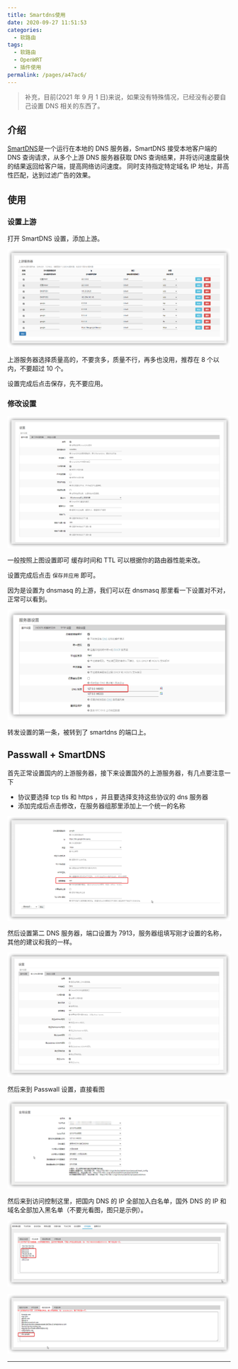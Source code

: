 ```yaml
---
title: Smartdns使用
date: 2020-09-27 11:51:53
categories:
  - 软路由
tags:
  - 软路由
  - OpenWRT
  - 插件使用
permalink: /pages/a47ac6/
---
```


> 补充，目前(2021 年 9 月 1 日)来说，如果没有特殊情况，已经没有必要自己设置 DNS 相关的东西了。

## 介绍

[SmartDNS](https://pymumu.github.io/smartdns/)是一个运行在本地的 DNS 服务器，SmartDNS 接受本地客户端的 DNS 查询请求，从多个上游 DNS 服务器获取 DNS 查询结果，并将访问速度最快的结果返回给客户端，提高网络访问速度。 同时支持指定特定域名 IP 地址，并高性匹配，达到过滤广告的效果。

## 使用

### 设置上游

打开 SmartDNS 设置，添加上游。

![](./img/5f702cc2160a154a67a1e0d2.png)

上游服务器选择质量高的，不要贪多，质量不行，再多也没用，推荐在 8 个以内，不要超过 10 个。

设置完成后点击保存，先不要应用。

### 修改设置

![](./img/5f702cf2160a154a67a1eefd.png)

一般按照上图设置即可 缓存时间和 TTL 可以根据你的路由器性能来改。

设置完成后点击 `保存并应用` 即可。

因为是设置为 dnsmasq 的上游，我们可以在 dnsmasq 那里看一下设置对不对，正常可以看到。

![](./img/5f702ddb160a154a67a221f7.png)

转发设置的第一条，被转到了 smartdns 的端口上。

## Passwall + SmartDNS

首先正常设置国内的上游服务器，接下来设置国外的上游服务器，有几点要注意一下

- 协议要选择 tcp tls 和 https ，并且要选择支持这些协议的 dns 服务器
- 添加完成后点击修改，在服务器组那里添加上一个统一的名称

![](./img/5f702dfa160a154a67a228de.png)

然后设置第二 DNS 服务器，端口设置为 7913，服务器组填写刚才设置的名称，其他的建议和我的一样。

![](./img/5f702e79160a154a67a2418f.png)

然后来到 Passwall 设置，直接看图

![](./img/5f702ead160a154a67a24d12.png)

然后来到访问控制这里，把国内 DNS 的 IP 全部加入白名单，国外 DNS 的 IP 和域名全部加入黑名单（不要光看图，图只是示例）。

![](./img/5f702ecd160a154a67a2531e.png)

![](./img/5f702f31160a154a67a26add.png)

---
